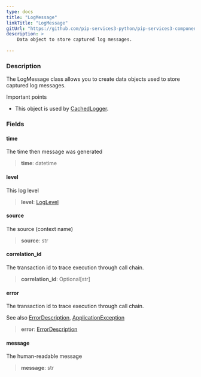 ```yaml
---
type: docs
title: "LogMessage"
linkTitle: "LogMessage"
gitUrl: "https://github.com/pip-services3-python/pip-services3-components-python"
description: >
    Data object to store captured log messages.
   
---
```


### Description

The LogMessage class allows you to create data objects used to store captured log messages.

Important points

- This object is used by [CachedLogger](../cached-logger).

### Fields

<span class="hide-title-link">

#### time
The time then message was generated
> **time**: datetime

#### level
This log level
> **level**: [LogLevel](../log_level)

#### source
The source (context name)
> **source**: str

#### correlation_id
The transaction id to trace execution through call chain.
> **correlation_id**: Optional[str]

#### error
The transaction id to trace execution through call chain.

See also [ErrorDescription](../../../commons/errors/error_description), [ApplicationException](../../../commons/errors/application_exception)
> **error**: [ErrorDescription](../../../commons/errors/error_description)

#### message
The human-readable message
> **message**: str

</span>
